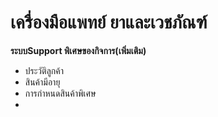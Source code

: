 # เครื่องมือแพทย์ ยาและเวชภัณฑ์

**ระบบSupport พิเศษของกิจการ(เพิ่มเติม)**

  * ประวัติลูกค้า
  * สินค้ามีอายุ
  * การกำหนดสินค้าพิเศษ
  * 

